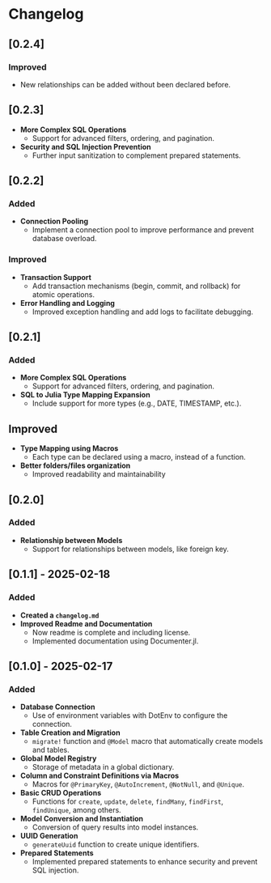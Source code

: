 # Changelog

## [0.2.4]
### Improved
- New relationships can be added without been declared before.

## [0.2.3]
- **More Complex SQL Operations**
  - Support for advanced filters, ordering, and pagination.
- **Security and SQL Injection Prevention**
  - Further input sanitization to complement prepared statements.

## [0.2.2]
### Added
- **Connection Pooling**
  - Implement a connection pool to improve performance and prevent database overload.
### Improved
- **Transaction Support**
  - Add transaction mechanisms (begin, commit, and rollback) for atomic operations.
- **Error Handling and Logging**
  - Improved exception handling and add logs to facilitate debugging.

## [0.2.1]
### Added
- **More Complex SQL Operations**
  - Support for advanced filters, ordering, and pagination.
- **SQL to Julia Type Mapping Expansion**
  - Include support for more types (e.g., DATE, TIMESTAMP, etc.).
## Improved
- **Type Mapping using Macros**
  - Each type can be declared using a macro, instead of a function.
- **Better folders/files organization**
  - Improved readability and maintainability

## [0.2.0]
### Added
- **Relationship between Models**
  - Support for relationships between models, like foreign key.

## [0.1.1] - 2025-02-18
### Added
- **Created a `changelog.md`**
- **Improved Readme and Documentation**
  - Now readme is complete and including license.
  - Implemented documentation using Documenter.jl.

## [0.1.0] - 2025-02-17
### Added
- **Database Connection**
  - Use of environment variables with DotEnv to configure the connection.
- **Table Creation and Migration**
  - `migrate!` function and `@Model` macro that automatically create models and tables.
- **Global Model Registry**
  - Storage of metadata in a global dictionary.
- **Column and Constraint Definitions via Macros**
  - Macros for `@PrimaryKey`, `@AutoIncrement`, `@NotNull`, and `@Unique`.
- **Basic CRUD Operations**
  - Functions for `create`, `update`, `delete`, `findMany`, `findFirst`, `findUnique`, among others.
- **Model Conversion and Instantiation**
  - Conversion of query results into model instances.
- **UUID Generation**
  - `generateUuid` function to create unique identifiers.
- **Prepared Statements**
  - Implemented prepared statements to enhance security and prevent SQL injection.
